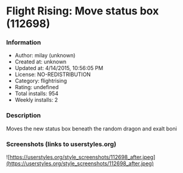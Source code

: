 # Flight Rising: Move status box (112698)

### Information
- Author: milay (unknown)
- Created at: unknown
- Updated at: 4/14/2015, 10:56:05 PM
- License: NO-REDISTRIBUTION
- Category: flightrising
- Rating: undefined
- Total installs: 954
- Weekly installs: 2


### Description
Moves the new status box beneath the random dragon and exalt boni


### Screenshots (links to userstyles.org)
![https://userstyles.org/style_screenshots/112698_after.jpeg](https://userstyles.org/style_screenshots/112698_after.jpeg)



